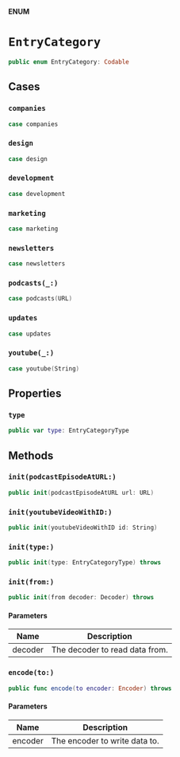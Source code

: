 **ENUM**

# `EntryCategory`

```swift
public enum EntryCategory: Codable
```

## Cases
### `companies`

```swift
case companies
```

### `design`

```swift
case design
```

### `development`

```swift
case development
```

### `marketing`

```swift
case marketing
```

### `newsletters`

```swift
case newsletters
```

### `podcasts(_:)`

```swift
case podcasts(URL)
```

### `updates`

```swift
case updates
```

### `youtube(_:)`

```swift
case youtube(String)
```

## Properties
### `type`

```swift
public var type: EntryCategoryType
```

## Methods
### `init(podcastEpisodeAtURL:)`

```swift
public init(podcastEpisodeAtURL url: URL)
```

### `init(youtubeVideoWithID:)`

```swift
public init(youtubeVideoWithID id: String)
```

### `init(type:)`

```swift
public init(type: EntryCategoryType) throws
```

### `init(from:)`

```swift
public init(from decoder: Decoder) throws
```

#### Parameters

| Name | Description |
| ---- | ----------- |
| decoder | The decoder to read data from. |

### `encode(to:)`

```swift
public func encode(to encoder: Encoder) throws
```

#### Parameters

| Name | Description |
| ---- | ----------- |
| encoder | The encoder to write data to. |
